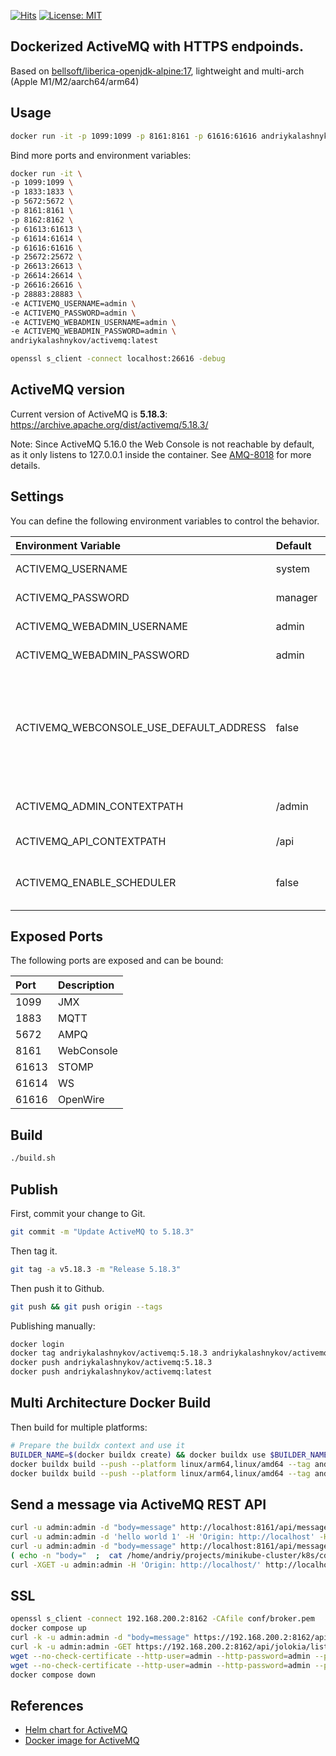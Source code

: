 [![Hits](https://hits.seeyoufarm.com/api/count/incr/badge.svg?url=https%3A%2F%2Fgithub.com%2FAndriyKalashnykov%2Factivemq&count_bg=%2379C83D&title_bg=%23555555&icon=&icon_color=%23E7E7E7&title=hits&edge_flat=false)](https://hits.seeyoufarm.com)
[![License: MIT](https://img.shields.io/badge/License-MIT-yellow.svg)](https://opensource.org/licenses/MIT)
## Dockerized ActiveMQ with HTTPS endpoinds.

Based on [bellsoft/liberica-openjdk-alpine:17](https://hub.docker.com/r/bellsoft/liberica-openjdk-alpine), lightweight and multi-arch (Apple M1/M2/aarch64/arm64)

## Usage

```bash
docker run -it -p 1099:1099 -p 8161:8161 -p 61616:61616 andriykalashnykov/activemq:latest
```

Bind more ports and environment variables:

```bash
docker run -it \
-p 1099:1099 \
-p 1833:1833 \
-p 5672:5672 \
-p 8161:8161 \
-p 8162:8162 \
-p 61613:61613 \
-p 61614:61614 \
-p 61616:61616 \
-p 25672:25672 \
-p 26613:26613 \
-p 26614:26614 \
-p 26616:26616 \
-p 28883:28883 \
-e ACTIVEMQ_USERNAME=admin \
-e ACTIVEMQ_PASSWORD=admin \
-e ACTIVEMQ_WEBADMIN_USERNAME=admin \
-e ACTIVEMQ_WEBADMIN_PASSWORD=admin \
andriykalashnykov/activemq:latest

openssl s_client -connect localhost:26616 -debug
```

## ActiveMQ version

Current version of ActiveMQ is **5.18.3**: https://archive.apache.org/dist/activemq/5.18.3/

Note: Since ActiveMQ 5.16.0 the Web Console is not reachable by default, as it only listens to 127.0.0.1 inside the container. See [AMQ-8018](https://issues.apache.org/jira/browse/AMQ-8018) for more details.

## Settings

You can define the following environment variables to control the behavior. 

| Environment Variable                    | Default | Description                                                                                                                                                                   |
|:----------------------------------------|:--------|:------------------------------------------------------------------------------------------------------------------------------------------------------------------------------|
| ACTIVEMQ_USERNAME                       | system  | [Security](https://activemq.apache.org/security) (credentials.properties)                                                                                                     |
| ACTIVEMQ_PASSWORD                       | manager | [Security](https://activemq.apache.org/security) (credentials.properties)                                                                                                     |
| ACTIVEMQ_WEBADMIN_USERNAME              | admin   | [WebConsole](https://activemq.apache.org/security) (jetty-realm.properties)                                                                                                   |
| ACTIVEMQ_WEBADMIN_PASSWORD              | admin   | [WebConsole](https://activemq.apache.org/security) (jetty-realm.properties)                                                                                                   |
| ACTIVEMQ_WEBCONSOLE_USE_DEFAULT_ADDRESS | false   | Set default behavior of ActiveMQ Jetty listen address (127.0.0.1). By default, WebConsole listens on all addresses (0.0.0.0), so you can reach/map the WebConsole port (8161) |
| ACTIVEMQ_ADMIN_CONTEXTPATH              | /admin  | [WebConsole](https://github.com/apache/activemq/blob/main/assembly/src/release/conf/jetty.xml) Set contextPath of WebConsole (jetty.xml)                                      |
| ACTIVEMQ_API_CONTEXTPATH                | /api    | [API](https://github.com/apache/activemq/blob/main/assembly/src/release/conf/jetty.xml) Set contextPath of API (jetty.xml)                                                    |
| ACTIVEMQ_ENABLE_SCHEDULER               | false   | Enable the scheduler by setting `schedulerSupport` to `true` in `activemq.xml`|


## Exposed Ports

The following ports are exposed and can be bound:

| Port  | Description |
|:------|:------------|
| 1099  | JMX         |
| 1883  | MQTT        |
| 5672  | AMPQ        |
| 8161  | WebConsole  |
| 61613 | STOMP       |
| 61614 | WS          |
| 61616 | OpenWire    |

## Build

```bash
./build.sh
```

## Publish

First, commit your change to Git. 

```bash
git commit -m "Update ActiveMQ to 5.18.3"
```

Then tag it. 

```bash
git tag -a v5.18.3 -m "Release 5.18.3"
```

Then push it to Github.

```bash
git push && git push origin --tags
```

Publishing manually:

```bash
docker login
docker tag andriykalashnykov/activemq:5.18.3 andriykalashnykov/activemq:latest
docker push andriykalashnykov/activemq:5.18.3
docker push andriykalashnykov/activemq:latest
```

## Multi Architecture Docker Build

Then build for multiple platforms:

```bash
# Prepare the buildx context and use it
BUILDER_NAME=$(docker buildx create) && docker buildx use $BUILDER_NAME
docker buildx build --push --platform linux/arm64,linux/amd64 --tag andriykalashnykov/activemq:5.18.3 .
docker buildx build --push --platform linux/arm64,linux/amd64 --tag andriykalashnykov/activemq:latest .
```

## Send a message via ActiveMQ REST API

```bash
curl -u admin:admin -d "body=message" http://localhost:8161/api/message/TEST?type=queue -H 'Origin: http://http://localhost/'
curl -u admin:admin -d 'hello world 1' -H 'Origin: http://localhost' -H 'Content-Type: text/plain' -XPOST 'http://localhost:8161/api/message?destination=queue://empi-Master-persistence'
curl -u admin:admin -d "body=message" http://localhost:8161/api/message/empi-Master-persistence?type=queue -H 'Origin: http://localhost'
( echo -n "body="  ;  cat /home/andriy/projects/minikube-cluster/k8s/cdr/assets/rec.json ) | curl -H 'Origin: http://localhost' --data-binary '@-' -d 'customProperty=value' 'http://admin:admin@192.168.200.2:8161/api/message/q1?type=queue'
curl -XGET -u admin:admin -H 'Origin: http://localhost/' http://localhost:8161/api/jolokia/list
```

## SSL

```bash
openssl s_client -connect 192.168.200.2:8162 -CAfile conf/broker.pem
docker compose up
curl -k -u admin:admin -d "body=message" https://192.168.200.2:8162/api/message/TEST?type=queue --pass '' --cert conf/broker.pem
curl -k -u admin:admin -GET https://192.168.200.2:8162/api/jolokia/list --pass '' --cert conf/broker.pem
wget --no-check-certificate --http-user=admin --http-password=admin --post-data="body=test" https://192.168.200.2:8162/api/message/TEST?type=queue --ca-certificate=conf/broker.pem -O /dev/null -o /dev/null
wget --no-check-certificate --http-user=admin --http-password=admin --post-data="body=test" https://192.168.200.2:8162/api/jolokia/list --ca-certificate=conf/broker.pem -O /dev/null -o /dev/null
docker compose down
```

## References

* [Helm chart for ActiveMQ](https://github.com/disaster37/activemq-kube/blob/master/deploy/helm/activemq/templates/statefullset.yaml)
* [Docker image for ActiveMQ](https://github.com/disaster37/activemq/blob/master/assets/entrypoint/entrypoint/Init.py)
